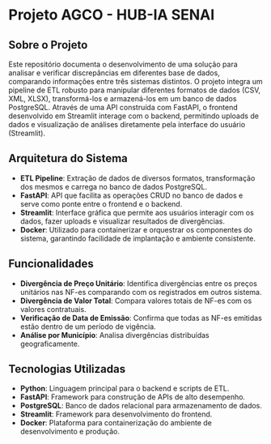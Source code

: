 # Projeto AGCO - HUB-IA SENAI

## Sobre o Projeto

Este repositório documenta o desenvolvimento de uma solução para analisar e verificar discrepâncias em diferentes base de dados, comparando informações entre três sistemas distintos. O projeto integra um pipeline de ETL robusto para manipular diferentes formatos de dados (CSV, XML, XLSX), transformá-los e armazená-los em um banco de dados PostgreSQL. Através de uma API construída com FastAPI, o frontend desenvolvido em Streamlit interage com o backend, permitindo uploads de dados e visualização de análises diretamente pela interface do usuário (Streamlit).

## Arquitetura do Sistema

- **ETL Pipeline**: Extração de dados de diversos formatos, transformação dos mesmos e carrega no banco de dados PostgreSQL.
- **FastAPI**: API que facilita as operações CRUD no banco de dados e serve como ponte entre o frontend e o backend.
- **Streamlit**: Interface gráfica que permite aos usuários interagir com os dados, fazer uploads e visualizar resultados de divergências.
- **Docker**: Utilizado para containerizar e orquestrar os componentes do sistema, garantindo facilidade de implantação e ambiente consistente.

## Funcionalidades

- **Divergência de Preço Unitário**: Identifica divergências entre os preços unitários nas NF-es comparando com os registrados em outros sistema.
- **Divergência de Valor Total**: Compara valores totais de NF-es com os valores contratuais.
- **Verificação de Data de Emissão**: Confirma que todas as NF-es emitidas estão dentro de um período de vigência.
- **Análise por Município**: Analisa divergências distribuídas geograficamente.

## Tecnologias Utilizadas

- **Python**: Linguagem principal para o backend e scripts de ETL.
- **FastAPI**: Framework para construção de APIs de alto desempenho.
- **PostgreSQL**: Banco de dados relacional para armazenamento de dados.
- **Streamlit**: Framework para desenvolvimento do frontend.
- **Docker**: Plataforma para containerização do ambiente de desenvolvimento e produção.
